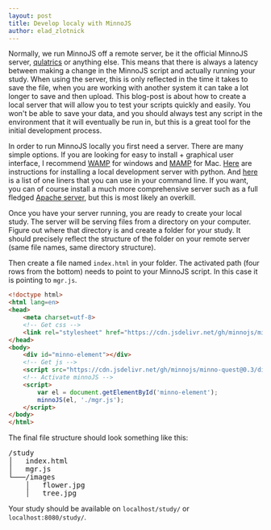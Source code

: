 ```yaml
---
layout: post
title: Develop localy with MinnoJS
author: elad_zlotnick
---
```


Normally, we run MinnoJS off a remote server, be it the official MinnoJS server, 
[qulatrics](https://minnojs.github.io/minnojs-blog/qualtrics/) or anything else.
This means that there is always a latency between making a change in the MinnoJS script and actually running your study.
When using the server, this is only reflected in the time it takes to save the file, when you are working
with another system it can take a lot longer to save and then upload.
This blog-post is about how to create a local server that will allow you to test your scripts quickly and easily.
You won't be able to save your data, and you should always test any script in the environment that it will 
eventually be run in, but this is a great tool for the initial development process.

In order to run MinnoJS locally you first need a server.
There are many simple options.
If you are looking for easy to install + graphical user interface, I recommend [WAMP](http://www.wampserver.com/en/) for windows and [MAMP](https://www.mamp.info/en/) for Mac.
[Here](https://developer.mozilla.org/en-US/docs/Learn/Common_questions/set_up_a_local_testing_server) are instructions for installing a local development server with python.
And [here](https://gist.github.com/willurd/5720255) is a list of one liners that you can use in your command line.
If you want, you can of course install a much more comprehensive server such as a full fledged [Apache server](https://httpd.apache.org/), but this is most likely an overkill.

Once you have your server running, you are ready to create your local study.
The server will be serving files from a directory on your computer.
Figure out where that directory is and create a folder for your study.
It should precisely reflect the structure of the folder on your remote server (same file names, same directory structure).

Then create a file named `index.html` in your folder.
The activated path (four rows from the bottom) needs to point to your MinnoJS script.
In this case it is pointing to `mgr.js`.

```html
<!doctype html>
<html lang=en>
<head>
    <meta charset=utf-8>
    <!-- Get css -->
    <link rel="stylesheet" href="https://cdn.jsdelivr.net/gh/minnojs/minno-quest@0.3/dist/main.css" />
</head>
<body>
    <div id="minno-element"></div>
    <!-- Get js -->
    <script src="https://cdn.jsdelivr.net/gh/minnojs/minno-quest@0.3/dist/pi-minno.js"></script>
    <!-- Activate minnoJS -->
    <script>
        var el = document.getElementById('minno-element');
        minnoJS(el, './mgr.js');
    </script>
</body>
</html>
```

The final file structure should look something like this:

<pre>
/study
│   index.html
│   mgr.js
└───/images
    │   flower.jpg
    │   tree.jpg
</pre>

Your study should be available on `localhost/study/` or `localhost:8080/study/`.
